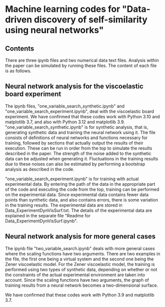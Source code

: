 # Machine learning codes for "Data-driven discovery of self-similarity using neural networks"

## Contents
There are three ipynb files and two numerical data text files.
Analysis within the paper can be simulated by running these files.
The content of each file is as follows.




## Neural network analysis for the viscoelastic board experiment
The ipynb files, "one_variable_search_synthetic.ipynb" and "one_variable_search_experiment.ipynb", deal with the viscoelastic board experiment.
We have confirmed that these codes work with Python 3.10 and matplotlib 3.7, and also with Python 3.12 and matplotlib 3.9.
"one_variable_search_synthetic.ipynb" is for synthetic analysis, that is, generating synthetic data and training the neural network using it.
The file consists of definitions of neural networks and functions necessary for training, followed by sections that actually output the results of their execution.
These can be run in order from the top to simulate the results described in the paper.
The strength of the noise added to the synthetic data can be adjusted when generating it.
Fluctuations in the training results due to these noises can also be estimated by performing a bootstrap analysis as described in the code.

"one_variable_search_experiment.ipynb" is for training with actual experimental data.
By entering the path of the data in the appropriate part of the code and executing the code from the top, training can be performed on the experimental data.
Since experimental data contains fewer data points than synthetic data, and also contains errors, there is some variation in the training results. 
The experimental data are stored in Data_ExperimentDynVisSurf.txt.
The details of the experimental data are explained in the separate file "Readme for Data_ExperimentDynVisSurf.ipynb".




## Neural network analysis for more general cases
The ipynb file "two_variable_search.ipynb" deals with more general cases where the scaling functions have two arguments.
There are two examples in the file, the first one being a virtual system and the second one being the Zener viscoelastic model.
For the Zener viscoelastic model, the training is performed using two types of synthetic data, depending on whether or not the constraints of the actual experimental environment are taken into account.
Since the scaling functions have two arguments, the graph of training results from a neural network becomes a two-dimensional surface.

We have confirmed that these codes work with Python 3.9 and matplotlib 3.7.